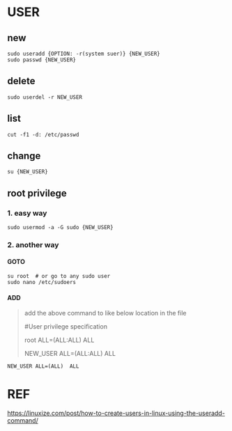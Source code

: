 # USER

## new
    sudo useradd {OPTION: -r(system suer)} {NEW_USER}
    sudo passwd {NEW_USER}
    
## delete
    sudo userdel -r NEW_USER

## list
    cut -f1 -d: /etc/passwd

## change
    su {NEW_USER}

## root privilege
### 1. easy way
    sudo usermod -a -G sudo {NEW_USER}

### 2. another way
#### GOTO
    su root  # or go to any sudo user
    sudo nano /etc/sudoers
#### ADD
> add the above command to like below location in the file
> 
> #User privilege specification
> 
> root     ALL=(ALL:ALL) ALL
> 
> NEW_USER ALL=(ALL:ALL) ALL

    NEW_USER ALL=(ALL)  ALL


# REF
https://linuxize.com/post/how-to-create-users-in-linux-using-the-useradd-command/

